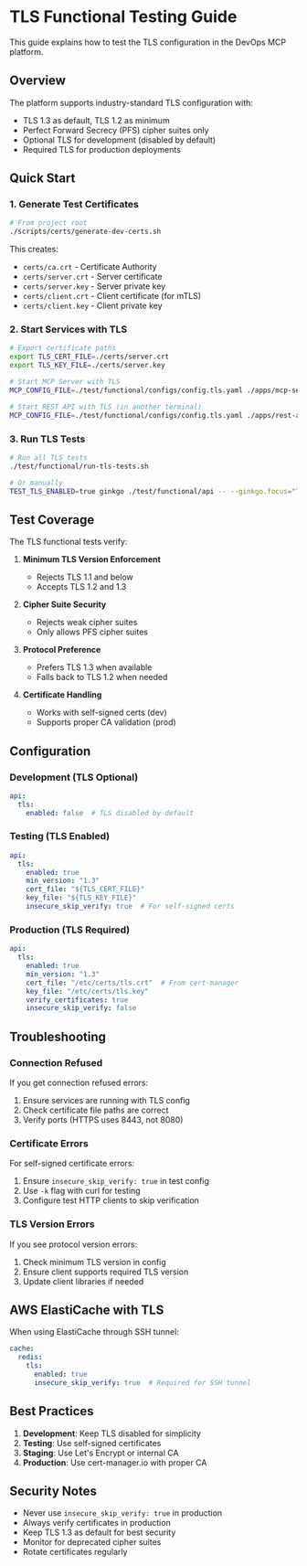 # TLS Functional Testing Guide

This guide explains how to test the TLS configuration in the DevOps MCP platform.

## Overview

The platform supports industry-standard TLS configuration with:
- TLS 1.3 as default, TLS 1.2 as minimum
- Perfect Forward Secrecy (PFS) cipher suites only
- Optional TLS for development (disabled by default)
- Required TLS for production deployments

## Quick Start

### 1. Generate Test Certificates

```bash
# From project root
./scripts/certs/generate-dev-certs.sh
```

This creates:
- `certs/ca.crt` - Certificate Authority
- `certs/server.crt` - Server certificate
- `certs/server.key` - Server private key
- `certs/client.crt` - Client certificate (for mTLS)
- `certs/client.key` - Client private key

### 2. Start Services with TLS

```bash
# Export certificate paths
export TLS_CERT_FILE=./certs/server.crt
export TLS_KEY_FILE=./certs/server.key

# Start MCP Server with TLS
MCP_CONFIG_FILE=./test/functional/configs/config.tls.yaml ./apps/mcp-server/mcp-server

# Start REST API with TLS (in another terminal)
MCP_CONFIG_FILE=./test/functional/configs/config.tls.yaml ./apps/rest-api/api
```

### 3. Run TLS Tests

```bash
# Run all TLS tests
./test/functional/run-tls-tests.sh

# Or manually
TEST_TLS_ENABLED=true ginkgo ./test/functional/api -- --ginkgo.focus="TLS"
```

## Test Coverage

The TLS functional tests verify:

1. **Minimum TLS Version Enforcement**
   - Rejects TLS 1.1 and below
   - Accepts TLS 1.2 and 1.3

2. **Cipher Suite Security**
   - Rejects weak cipher suites
   - Only allows PFS cipher suites

3. **Protocol Preference**
   - Prefers TLS 1.3 when available
   - Falls back to TLS 1.2 when needed

4. **Certificate Handling**
   - Works with self-signed certs (dev)
   - Supports proper CA validation (prod)

## Configuration

### Development (TLS Optional)

```yaml
api:
  tls:
    enabled: false  # TLS disabled by default
```

### Testing (TLS Enabled)

```yaml
api:
  tls:
    enabled: true
    min_version: "1.3"
    cert_file: "${TLS_CERT_FILE}"
    key_file: "${TLS_KEY_FILE}"
    insecure_skip_verify: true  # For self-signed certs
```

### Production (TLS Required)

```yaml
api:
  tls:
    enabled: true
    min_version: "1.3"
    cert_file: "/etc/certs/tls.crt"  # From cert-manager
    key_file: "/etc/certs/tls.key"
    verify_certificates: true
    insecure_skip_verify: false
```

## Troubleshooting

### Connection Refused

If you get connection refused errors:
1. Ensure services are running with TLS config
2. Check certificate file paths are correct
3. Verify ports (HTTPS uses 8443, not 8080)

### Certificate Errors

For self-signed certificate errors:
1. Ensure `insecure_skip_verify: true` in test config
2. Use `-k` flag with curl for testing
3. Configure test HTTP clients to skip verification

### TLS Version Errors

If you see protocol version errors:
1. Check minimum TLS version in config
2. Ensure client supports required TLS version
3. Update client libraries if needed

## AWS ElastiCache with TLS

When using ElastiCache through SSH tunnel:

```yaml
cache:
  redis:
    tls:
      enabled: true
      insecure_skip_verify: true  # Required for SSH tunnel
```

## Best Practices

1. **Development**: Keep TLS disabled for simplicity
2. **Testing**: Use self-signed certificates
3. **Staging**: Use Let's Encrypt or internal CA
4. **Production**: Use cert-manager.io with proper CA

## Security Notes

- Never use `insecure_skip_verify: true` in production
- Always verify certificates in production
- Keep TLS 1.3 as default for best security
- Monitor for deprecated cipher suites
- Rotate certificates regularly